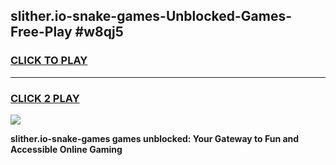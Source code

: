 
## slither.io-snake-games-Unblocked-Games-Free-Play #w8qj5
<h3>
<a href="https://us.freeplayer.one?title=slither.io-snake-games&ref=9M">CLICK TO PLAY</a></h3>
<hr>

<h3>
<a href="https://us.freeplayer.one?title=slither.io-snake-games&ref=9M">CLICK 2 PLAY</a>
  
</h3>

<a href="https://us.freeplayer.one?title=slither.io-snake-games&ref=9M"><img src="https://clearcache.store/games.png"></a>


**slither.io-snake-games games unblocked: Your Gateway to Fun and Accessible Online Gaming**
